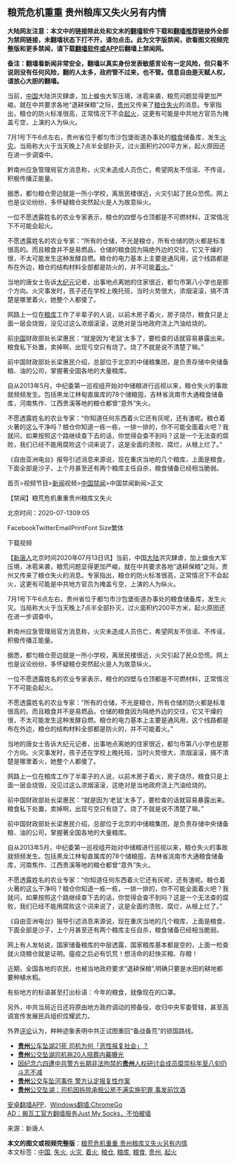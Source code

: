  <h2>粮荒危机重重 贵州粮库又失火另有内情</h2> <p class="notice"><b>大陆网友注意：本文中的链接除此处和文末的<a href="https://github.com/bannedbook/fanqiang" >翻墙</a>软件下载和<a href="https://github.com/killgcd/justmysocks/blob/master/README.md">翻墙推荐</a>链接外全部为禁网链接，未翻墙状态下打不开，请勿点击。此为文字版禁闻，欲看图文视频完整版和更多禁闻，请下载<a href="https://github.com/bannedbook/fanqiang">翻墙软件或APP</a>后翻墙上禁闻网。</p><p>备注：翻墙看新闻非常安全，翻墙以真实身份发表敏感言论有一定风险，但只看不说则没有任何风险，翻的人太多，政府管不过来，也不管。信息自由是天赋人权，请放心大胆的翻墙。</b></p>  <div class="entry"> <p id="conimg">当前，<a href="https://www.bannedbook.org/bnews/tag/%E4%B8%AD%E5%9B%BD/" class="st_tag internal_tag" rel="tag" title="标签 中国 下的日志">中国</a>大陆洪灾肆虐，加上蝗虫大军压境，冰雹来袭，粮荒问题显得更加严峻。就在中共要求各地“退耕保粮”之际，<a href="https://www.bannedbook.org/bnews/tag/%e8%b4%b5%e5%b7%9e/" class="st_tag internal_tag" rel="tag" title="标签 贵州 下的日志">贵州</a>又传来了<a href="https://www.bannedbook.org/bnews/tag/%e7%b2%ae%e4%bb%93/" class="st_tag internal_tag" rel="tag" title="标签 粮仓 下的日志">粮仓</a><a href="https://www.bannedbook.org/bnews/tag/%e5%a4%b1%e7%81%ab/" class="st_tag internal_tag" rel="tag" title="标签 失火 下的日志">失火</a>的消息。专家指出，粮仓的防火标准很高，正常情况下不会<a href="https://www.bannedbook.org/bnews/tag/%E8%B5%B7%E7%81%AB/" class="st_tag internal_tag" rel="tag" title="标签 起火 下的日志">起火</a>，这更有可能是中共地方官员为掩盖亏空，上演的人为纵火。</p> <p>7月1号下午6点左右，贵州省位于都匀市沙包堡街道办事处的<a href="https://www.bannedbook.org/bnews/tag/%E7%B2%AE%E9%A3%9F/" class="st_tag internal_tag" rel="tag" title="标签 粮食 下的日志">粮食</a>储备库，发生<a href="https://www.bannedbook.org/bnews/tag/%e7%81%ab%e7%81%be/" class="st_tag internal_tag" rel="tag" title="标签 火灾 下的日志">火灾</a>。当局称大火于当天晚上7点半全部扑灭，过火面积约200平方米，起火原因还在进一步调查中。</p> <p>黔南州应急管理局官方消息称，火灾未造成人员伤亡，希望网友不信谣、不传谣，积极传播正能量。</p> <p>据悉，都匀粮仓旁边就是一所小学校，离居民楼很近，火灾引起了民众恐慌。网上也是议论纷纷，多怀疑粮仓突然起火是人为故意纵火。</p> <p>一位不愿透露姓名的农业专家表示，粮仓的四壁与仓顶都是不可燃材料，正常情况下不可能会起火。</p> <p>不愿透露姓名的农业专家：“所有的仓储，不光是粮仓，所有仓储的防火都是标准很高的。而且粮食并不是易燃品，仓储的粮食因为隔绝外边的交往，它又干燥的很，不太可能发生这种发酵自燃。粮仓的电力基本上主要是通风用，这个线路都是布在外边，粮仓的结构材料全部都是防火的，并不可能<a href="https://www.bannedbook.org/bnews/tag/%E7%9D%80%E7%81%AB/" class="st_tag internal_tag" rel="tag" title="标签 着火 下的日志">着火</a>。”</p> <p>当地的唐女士告诉<span class='wp_keywordlink_affiliate'><a href="http://www.epochtimes.com/" title="大纪元" target="_blank">大纪元</a></span>记者，出事地点离她的住家很近，都匀市第八小学也是那个方向。火灾事发时，孩子还在学校上晚托班，当时火势很大，浓烟滚滚，搞不清楚是哪里着火，她整个人都傻了。</p> <p>网路上一位在<a href="https://www.bannedbook.org/bnews/tag/%E7%B2%AE%E5%BA%93/" class="st_tag internal_tag" rel="tag" title="标签 粮库 下的日志">粮库</a>工作了半辈子的人说，以前木房子着火，房子烧尽，粮食只是上面一层会烧毁，没见过这么浓烟滚滚，这绝对是当地政府浇上汽油给烧的。</p> <p>前<span class='wp_keywordlink_affiliate'><a href="https://www.bannedbook.org/" title="中国" target="_blank">中国</a></span>财政部处长梁惠民：“就是因为‘老鼠’太多了，要检查的话就容易暴露出来。粮食私下处置，卖掉啊，出现亏空只有烧了。烧了不就是说不清楚了嘛。”</p>  <p>前中国财政部处长梁惠民介绍，总部位于北京的中储粮集团，是负责存储中央储备粮、油的公司，掌握著全国各地的大量粮库。</p> <p>自从2013年5月，中纪委第一巡视组开始对中储粮进行巡视以来，粮仓失火的事故就频频发生。包括黑龙江林甸直属库的78个储粮囤，吉林省洮南市大通粮食储备库，河南焦作、江西贵溪等地的粮仓都曾“意外”失火。</p> <p>不愿透露姓名的农业专家：“你知道任何东西着火它还有灰呢，还有渣呢。粮仓着火著的这么干净吗？粮仓你知道一栋一栋，一排一排的，你不可能全面着火吧？我就问，如果按照这个路继续查下去的话，你觉得会查不到吗？这是一个无法查的腐败，我们已经不能用腐败这个词来说了，这是全面的溃败、腐烂，从根上烂了。”</p> <p>《自由亚洲电台》报导引述消息来源说，现在重庆当地的几个粮库，上面是粮食，下面全部是沙子，上个月甚至还有两个粮库主任自杀，粮食储备已经相当脆弱。</p> <p>首页&gt;视频节目&gt;<span class='wp_keywordlink_affiliate'><a href="https://www.bannedbook.org/" title="新闻">新闻</a></span>视频&gt;<span class='wp_keywordlink_affiliate'><a href="https://www.bannedbook.org/bnews/cbnews/" title="中国禁闻">中国禁闻</a></span>&gt;中国禁闻新闻&gt;正文</p> <p>【禁闻】粮荒危机重重贵州粮库又失火</p> <p></p> <p>北京时间：2020-07-1309:05</p> <p>FacebookTwitterEmailPrintFont Size繁体</p>  <p>下载视频</p> <p>【<span class='wp_keywordlink_affiliate'><a href="https://www.ntdtv.com/" title="新唐人" target="_blank">新唐人</a></span>北京时间2020年07月13日讯】当前，中国<span class='wp_keywordlink_affiliate'><a href="https://www.bannedbook.org/" title="大陆" target="_blank">大陆</a></span>洪灾肆虐，加上蝗虫大军压境，冰雹来袭，粮荒问题显得更加严峻。就在中共要求各地“退耕保粮”之际，贵州又传来了粮仓失火的消息。专家指出，粮仓的防火标准很高，正常情况下不会起火，这更有可能是中共地方官员为掩盖亏空，上演的人为纵火。</p> <p>7月1号下午6点左右，贵州省位于都匀市沙包堡街道办事处的粮食储备库，发生火灾。当局称大火于当天晚上7点半全部扑灭，过火面积约200平方米，起火原因还在进一步调查中。</p> <p>黔南州应急管理局官方消息称，火灾未造成人员伤亡，希望网友不信谣、不传谣，积极传播正能量。</p> <p>据悉，都匀粮仓旁边就是一所小学校，离居民楼很近，火灾引起了民众恐慌。网上也是议论纷纷，多怀疑粮仓突然起火是人为故意纵火。</p> <p>一位不愿透露姓名的农业专家表示，粮仓的四壁与仓顶都是不可燃材料，正常情况下不可能会起火。</p> <p>不愿透露姓名的农业专家：“所有的仓储，不光是粮仓，所有仓储的防火都是标准很高的。而且粮食并不是易燃品，仓储的粮食因为隔绝外边的交往，它又干燥的很，不太可能发生这种发酵自燃。粮仓的电力基本上主要是通风用，这个线路都是布在外边，粮仓的结构材料全部都是防火的，并不可能着火。”</p> <p>当地的唐女士告诉大纪元记者，出事地点离她的住家很近，都匀市第八小学也是那个方向。火灾事发时，孩子还在学校上晚托班，当时火势很大，浓烟滚滚，搞不清楚是哪里着火，她整个人都傻了。</p> <p>网路上一位在粮库工作了半辈子的人说，以前木房子着火，房子烧尽，粮食只是上面一层会烧毁，没见过这么浓烟滚滚，这绝对是当地政府浇上汽油给烧的。</p>  <p>前中国财政部处长梁惠民：“就是因为‘老鼠’太多了，要检查的话就容易暴露出来。粮食私下处置，卖掉啊，出现亏空只有烧了。烧了不就是说不清楚了嘛。”</p> <p>前中国财政部处长梁惠民介绍，总部位于北京的中储粮集团，是负责存储中央储备粮、油的公司，掌握著全国各地的大量粮库。</p> <p>自从2013年5月，中纪委第一巡视组开始对中储粮进行巡视以来，粮仓失火的事故就频频发生。包括黑龙江林甸直属库的78个储粮囤，吉林省洮南市大通粮食储备库，河南焦作、江西贵溪等地的粮仓都曾“意外”失火。</p> <p>不愿透露姓名的农业专家：“你知道任何东西着火它还有灰呢，还有渣呢。粮仓着火著的这么干净吗？粮仓你知道一栋一栋，一排一排的，你不可能全面着火吧？我就问，如果按照这个路继续查下去的话，你觉得会查不到吗？这是一个无法查的腐败，我们已经不能用腐败这个词来说了，这是全面的溃败、腐烂，从根上烂了。”</p> <p>《自由亚洲电台》报导引述消息来源说，现在重庆当地的几个粮库，上面是粮食，下面全部是沙子，上个月甚至还有两个粮库主任自杀，粮食储备已经相当脆弱。</p> <p>网上有人发帖说，国家储备粮库的中层透露，国家粮库基本都是空的，上面一检查就火烧粮仓就是证明。瘟疫之后必有饥荒！想活命的赶快买粮、存粮！</p> <p>近期，全国各地的农民，也被当地政府要求“退耕保粮”,明确只要是水田的耕地都要种植水稻。</p> <p>有些地方的标语甚至打出标语：今年的粮食，就像现在的口罩。</p> <p>另外，中共当局近日还将原由地方政府调动的预备役，收归中央军委管辖，甚至高调宣传发展民兵组织炫耀武力。</p>  <p>外界<span class='wp_keywordlink_affiliate'><a href="https://www.bannedbook.org/bnews/comments/" title="新闻评论" target="_blank">评论</a></span>认为，种种迹象表明中共正试图重回“备战备荒”的锁国路线。</p> <ul class='op-related-articles' title='相关阅读'> <li><a href='https://www.bannedbook.org/bnews/baitai/20200713/1360225.html' target='_blank'><b>贵州</b>公车坠湖21死 司机为何「恶性报复社会」？</a></li> <li><a href='https://www.bannedbook.org/bnews/baitai/20200713/1360223.html' target='_blank'><b>贵州</b>公交坠湖司机拖20人陪葬内幕曝光</a></li> <li><a href='https://www.bannedbook.org/bnews/weiquan/20200713/1360204.html' target='_blank'>因纪念六四遭中共警方长期非法拘禁的<b>贵州</b>人权研讨会成员糜崇标年至八旬仍斗志不减</a></li> <li><a href='https://www.bannedbook.org/bnews/headline/20200713/1359867.html' target='_blank'><b>贵州</b>公交车坠河事件 警方认定报复性作案</a></li> <li><a href='https://www.bannedbook.org/bnews/headline/20200712/1359837.html' target='_blank'><b>贵州</b>公交坠湖：司机因拆除承租公房不满实施犯罪 事发前饮酒</a></li> </ul> <div class="texttj"> <a href="https://github.com/bannedbook/fanqiang/wiki/%E7%A6%81%E9%97%BB%E7%BD%91%E5%AE%89%E5%8D%93%E7%BF%BB%E5%A2%99%E6%96%B0%E9%97%BBAPP" target="_blank">安卓翻墙APP</a>、<a href="https://github.com/bannedbook/fanqiang/wiki/Chrome%E4%B8%80%E9%94%AE%E7%BF%BB%E5%A2%99%E5%8C%85" target="_blank">Windows翻墙:ChromeGo</a><br/> <a href="https://github.com/killgcd/justmysocks/blob/master/README.md" target="_blank">AD：搬瓦工官方翻墙服务Just My Socks，不怕被墙</a> </div><p> 来源：新唐人 </p><a name='sharetosocial'></a>         <div><b>本文的图文或视频完整版</b>：<a href='https://www.bannedbook.org/bnews/cbnews/20200713/1360272.html'>粮荒危机重重 贵州粮库又失火另有内情</a></div>  </div><!--END ENTRY--> <div class="postfooter"> <div>本文标签：<a href="https://www.bannedbook.org/bnews/tag/%E4%B8%AD%E5%9B%BD/" rel="tag">中国</a>, <a href="https://www.bannedbook.org/bnews/tag/%e5%a4%b1%e7%81%ab/" rel="tag">失火</a>, <a href="https://www.bannedbook.org/bnews/tag/%e7%81%ab%e7%81%be/" rel="tag">火灾</a>, <a href="https://www.bannedbook.org/bnews/tag/%E7%9D%80%E7%81%AB/" rel="tag">着火</a>, <a href="https://www.bannedbook.org/bnews/tag/%e7%b2%ae%e4%bb%93/" rel="tag">粮仓</a>, <a href="https://www.bannedbook.org/bnews/tag/%E7%B2%AE%E5%BA%93/" rel="tag">粮库</a>, <a href="https://www.bannedbook.org/bnews/tag/%E7%B2%AE%E9%A3%9F/" rel="tag">粮食</a>, <a href="https://www.bannedbook.org/bnews/tag/%e8%b4%b5%e5%b7%9e/" rel="tag">贵州</a>, <a href="https://www.bannedbook.org/bnews/tag/%E8%B5%B7%E7%81%AB/" rel="tag">起火</a></div>  </div><!--END POSTFOOTER--> 